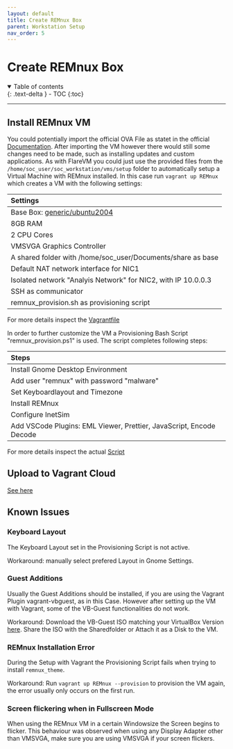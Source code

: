 ```yaml
---
layout: default
title: Create REMnux Box
parent: Workstation Setup
nav_order: 5
---
```


# Create REMnux Box

<details open markdown="block">
  <summary>
    Table of contents
  </summary>
  {: .text-delta }
- TOC
{:toc}
</details>

---

## Install REMnux VM

You could potentially import the official OVA File as statet in the official [Documentation](https://docs.remnux.org/install-distro/get-virtual-appliance).
After importing the VM however there would still some changes need to be made, such as installing updates and custom applications.
As with FlareVM you could just use the provided files from the `/home/soc_user/soc_workstation/vms/setup` folder to automatically setup a Virtual Machine with REMnux installed. In this case run `vagrant up REMnux` which creates a VM with the following settings:

| Settings |
|:------------|
| Base Box: [generic/ubuntu2004](https://app.vagrantup.com/generic/boxes/ubuntu2004) |
| 8GB RAM |
| 2 CPU Cores |
| VMSVGA Graphics Controller |
| A shared folder with /home/soc_user/Documents/share as base |
| Default NAT network interface for NIC1 |
| Isolated network "Analyis Network" for NIC2, with IP 10.0.0.3 |
| SSH as communicator |
| remnux_provision.sh as provisioning script |

For more details inspect the [Vagrantfile](https://github.com/stretfordStart/soc_workstation/blob/ad7ce2186f62ce61a45d1bbf7dcc4a703061ae25/vms/setup/Vagrantfile)

In order to further customize the VM a Provisioning Bash Script "remnux_provision.ps1" is used.
The script completes following steps:

| Steps |
|:------------|
| Install Gnome Desktop Environment |
| Add user "remnux" with password "malware" |
| Set Keyboardlayout and Timezone |
| Install REMnux |
| Configure InetSim |
| Add VSCode Plugins: EML Viewer, Prettier, JavaScript, Encode Decode |

For more details inspect the actual [Script](https://github.com/stretfordStart/soc_workstation/blob/ad7ce2186f62ce61a45d1bbf7dcc4a703061ae25/vms/setup/remnux_provision.ps1)

## Upload to Vagrant Cloud

[See here](upload_box)

## Known Issues

### Keyboard Layout

The Keyboard Layout set in the Provisioning Script is not active.

Workaround: manually select prefered Layout in Gnome Settings.

### Guest Additions

Usually the Guest Additions should be installed, if you are using the Vagrant Plugin vagrant-vbguest, as in this Case.
However after setting up the VM with Vagrant, some of the VB-Guest functionalities do not work.

Workaround: Download the VB-Guest ISO matching your VirtualBox Version [here](https://download.virtualbox.org/virtualbox/).
Share the ISO with the Sharedfolder or Attach it as a Disk to the VM.

### REMnux Installation Error

During the Setup with Vagrant the Provisioning Script fails when trying to install `remnux_theme`.

Workaround: Run `vagrant up REMnux --provision` to provision the VM again, the error usually only occurs on the first run.

### Screen flickering when in Fullscreen Mode

When using the REMnux VM in a certain Windowsize the Screen begins to flicker.
This behaviour was observed when using any Display Adapter other than VMSVGA, make sure you are using VMSVGA if your screen flickers.
